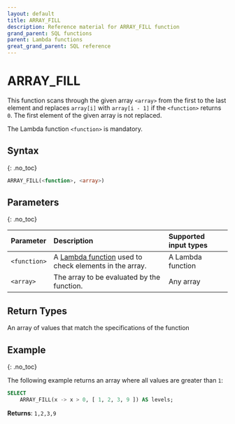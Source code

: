 ```yaml
---
layout: default
title: ARRAY_FILL
description: Reference material for ARRAY_FILL function
grand_parent: SQL functions
parent: Lambda functions
great_grand_parent: SQL reference
---
```


# ARRAY\_FILL

This function scans through the given array `<array>` from the first to the last element and replaces `array[i]` with `array[i - 1]` if the `<function>` returns `0`. The first element of the given array is not replaced.

The Lambda function `<function>` is mandatory.

## Syntax
{: .no_toc}

```sql
ARRAY_FILL(<function>, <array>)
```

## Parameters 
{: .no_toc}

| Parameter | Description       | Supported input types | 
| :--------- | :------------------------ | :---------| 
| `<function>`  | A [Lambda function](../../working-with-semi-structured-data/working-with-arrays.md#manipulating-arrays-with-lambda-functions) used to check elements in the array. | A Lambda function | 
| `<array>`   | The array to be evaluated by the function.     | Any array | 

## Return Types
An array of values that match the specifications of the function 

## Example
{: .no_toc}

<!-- ```sql
SELECT
	ARRAY_FILL(x -> x < 0, [ 1, 2, 3, 9 ]) AS levels;
```

**Returns**: `1,1,1,1` -->

The following example returns an array where all values are greater than `1`:
```sql
SELECT
	ARRAY_FILL(x -> x > 0, [ 1, 2, 3, 9 ]) AS levels;
```

**Returns**: `1,2,3,9`

